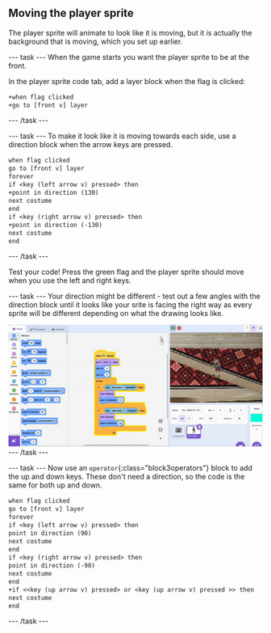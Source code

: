 ## Moving the player sprite

The player sprite will animate to look like it is moving, but it is actually the background that is moving, which you set up earlier.

--- task ---
When the game starts you want the player sprite to be at the front. 

In the player sprite code tab, add a layer block when the flag is clicked:

```blocks3
+when flag clicked
+go to [front v] layer
```
--- /task ---


--- task ---
To make it look like it is moving towards each side, use a direction block when the arrow keys are pressed.

```blocks3
when flag clicked
go to [front v] layer
forever
if <key (left arrow v) pressed> then
+point in direction (130)
next costume
end
if <key (right arrow v) pressed> then
+point in direction (-130)
next costume
end
```
--- /task ---

Test your code! Press the green flag and the player sprite should move when you use the left and right keys.

--- task ---
Your direction might be different - test out a few angles with the direction block until it looks like your srite is facing the right way as every sprite will be different depending on what the drawing looks like.

![Animation of direction block in Scratch editor](images/direction.gif)
--- /task ---

--- task ---
Now use an `operator`{:class="block3operators"} block to add the up and down keys. These don't need a direction, so the code is the same for both up and down.

```blocks3
when flag clicked
go to [front v] layer
forever
if <key (left arrow v) pressed> then
point in direction (90)
next costume
end
if <key (right arrow v) pressed> then
point in direction (-90)
next costume
end
+if <<key (up arrow v) pressed> or <key (up arrow v) pressed >> then
next costume
end
```
--- /task ---
